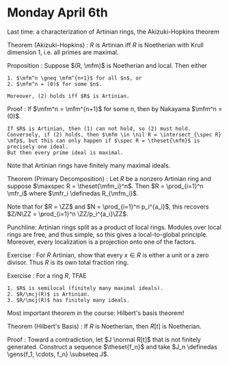 # Monday April 6th

Last time: a characterization of Artinian rings, the Akizuki-Hopkins theorem

Theorem (Akizuki-Hopkins)
: $R$ is Artinian iff $R$ is Noetherian with Krull dimension 1, i.e. all primes are maximal.

Proposition
:   Suppose $(R, \mfm)$ is Noetherian and local.
    Then either

    1. $\mfm^n \gneq \mfm^{n+1}$ for all $n$, or
    2. $\mfm^n = (0)$ for some $n$.

    Moreover, (2) holds iff $R$ is Artinian.

Proof
:   If $\mfm^n = \mfm^{n+1}$ for some $n$, then by Nakayama $\mfm^n = (0)$.

    If $R$ is Artinian, then (1) can not hold, so (2) must hold.
    Conversely, if (2) holds, then $\mfm \in \nil R = \intersect_{\spec R} \mfp$, but this can only happen if $\spec R = \theset{\mfm}$ is precisely one ideal.
    But then every prime ideal is maximal.

Note that Artinian rings have finitely many maximal ideals.

Theorem (Primary Decomposition)
:   Let $R$ be a nonzero Artinian ring and suppose $\maxspec R = \theset{\mfm_i}^n$.
    Then $R = \prod_{i=1}^n \mfr_i$ where $\mfr_i \definedas R_{\mfm_i}$.

Note that for $R = \ZZ$ and $N = \prod_{i=1}^n p_i^{a_i}$, this recovers $Z/N\ZZ = \prod_{i=1}^n \ZZ/p_i^{a_i}\ZZ$.

Punchline: Artinian rings split as a product of local rings.
Modules over local rings are free, and thus simple, so this gives a local-to-global principle.
Moreover, every localization is a projection onto one of the factors.

Exercise
:   For $R$ Artinian, show that every $x\in R$ is either a unit or a zero divisor.
    Thus $R$ is its own total fraction ring.

Exercise
:   For a ring $R$, TFAE

    1. $R$ is semilocal (finitely many maximal ideals).
    2. $R/\mcj(R)$ is Artinian.
    3. $R/\mcj(R)$ has finitely many ideals.

Most important theorem in the course: Hilbert's basis theorem!

Theorem (Hilbert's Basis)
: If $R$ is Noetherian, then $R[t]$ is Noetherian.

Proof
:   Toward a contradiction, let $J \normal R[t]$ that is not finitely generated.
    Construct a sequence $\theset{f_n}$  and take $J_n \definedas \gens{f_1, \cdots, f_n} \subseteq J$.
